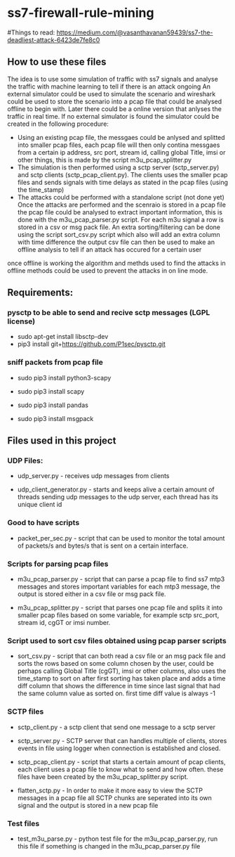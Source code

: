 # ss7-firewall-rule-mining

#Things to read: https://medium.com/@vasanthavanan59439/ss7-the-deadliest-attack-6423de7fe8c0

## How to use these files
The idea is to use some simulation of traffic with ss7 signals and analyse the traffic with machine learning to tell if there is an attack ongoing
An external simulator could be used to simulate the scenario and wireshark could be used to store the scenario into a pcap file that could be analysed offline to begin with. Later there could be a online version that anlyses the traffic in real time.
If no external simulator is found the simulator could be created in the following procedure:
- Using an existing pcap file, the messgaes could be anlysed and splitted into smaller pcap files, each pcap file will then only contina messgaes from a certain ip address, src port, stream id, calling global Title, imsi or other things, this is made by the script m3u_pcap_splitter.py
- The simulation is then performed using a sctp server (sctp_server.py) and sctp clients (sctp_pcap_client.py). The clients uses the smaller pcap files and sends signals with time delays as stated in the pcap files (using the time_stamp)
- The attacks could be performed with a standalone script (not done yet)
Once the attacks are performed and the scenraio is stored in a pcap file the pcap file could be analysed to extract important information, this is done with the m3u_pcap_parser.py script. For each m3u signal a row is stored in a csv or msg pack file.
An extra sorting/filtering can be done using the script sort_csv.py script which also will add an extra column with time difference
the output csv file can then be used to make an offline analysis to tell if an attack has occured for a certain user

once offline is working the algorithm and methds used to find the attacks in offline methods could be used to prevent the attacks in on line mode. 

## Requirements:
### pysctp to be able to send and recive sctp messages (LGPL license)
- sudo apt-get install libsctp-dev
- pip3 install git+https://github.com/P1sec/pysctp.git

### sniff packets from pcap file
- sudo pip3 install python3-scapy
- sudo pip3 install scapy

- sudo pip3 install pandas
- sudo pip3 install msgpack

## Files used in this project
### UDP Files:
- udp_server.py - receives udp messages from clients

- udp_client_generator.py - starts and keeps alive a certain amount of threads sending udp messages to the udp server, each thread has its unique client id

### Good to have scripts
- packet_per_sec.py - script that can be used to monitor the total amount of packets/s and bytes/s that is sent on a certain interface.

### Scripts for parsing pcap files
- m3u_pcap_parser.py - script that can parse a pcap file to find ss7 mtp3 messages and stores important variables for each mtp3 message, the output is stored either in a csv file or msg pack file.

- m3u_pcap_splitter.py - script that parses one pcap file and splits it into smaller pcap files based on some variable, for example sctp src_port, stream id, cgGT or imsi number.

### Script used to sort csv files obtained using pcap parser scripts
- sort_csv.py - script that can both read a csv file or an msg pack file and sorts the rows based on some column chosen by the user, could be perhaps calling Global Title (cgGT), imsi or other columns, also uses the time_stamp to sort on after first sorting has taken place and adds a time diff column that shows the difference in time since last signal that had the same column value as sorted on. first time diff value is always -1

### SCTP files
- sctp_client.py  - a sctp client that send one message to a sctp server

- sctp_server.py - SCTP server that can handles multiple of clients, stores events in file using logger when connection is established and closed.

- sctp_pcap_client.py - script that starts a certain amount of pcap clients, each client uses a pcap file to know what to send and how often. these files have been created by the m3u_pcap_splitter.py script.

- flatten_sctp.py - In order to make it more easy to view the SCTP messages in a pcap file all SCTP chunks are seperated into its own signal and the output is stored in a new pcap file

### Test files
- test_m3u_parse.py - python test file for the m3u_pcap_parser.py, run this file if something is changed in the m3u_pcap_parser.py file
